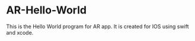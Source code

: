 # AR-Hello-World
This is the Hello World program for AR app. It is created for IOS using swift and xcode.
